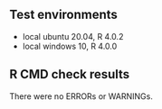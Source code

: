 ## Test environments
* local ubuntu 20.04, R 4.0.2
* local windows 10, R 4.0.0

## R CMD check results
There were no ERRORs or WARNINGs. 
